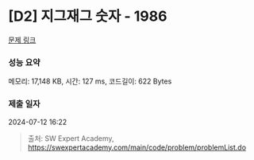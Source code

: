 # [D2] 지그재그 숫자 - 1986 

[문제 링크](https://swexpertacademy.com/main/code/problem/problemDetail.do?contestProbId=AV5PxmBqAe8DFAUq) 

### 성능 요약

메모리: 17,148 KB, 시간: 127 ms, 코드길이: 622 Bytes

### 제출 일자

2024-07-12 16:22



> 출처: SW Expert Academy, https://swexpertacademy.com/main/code/problem/problemList.do